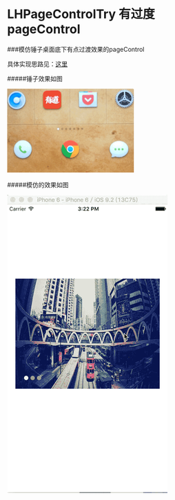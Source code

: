 # LHPageControlTry 有过度pageControl
###模仿锤子桌面底下有点过渡效果的pageControl

具体实现思路见：[这里](http://linbling.com/2016/01/02/shi-xian-smartisan-oszhong-shou-ye-de-pagecontrollxiao-guo/)

#####锤子效果如图

![](https://github.com/LinBling/LHPageControlTry/blob/master/2014-11-10-22_03_58.gif)

#####模仿的效果如图

![](https://github.com/LinBling/LHPageControlTry/blob/master/2015-12-30%2015_26_22.gif)
